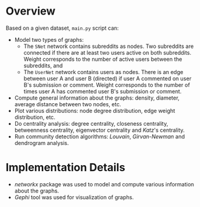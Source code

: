 # Overview

Based on a given dataset, `main.py` script can:
- Model two types of graphs: 
  - The `SNet` network contains subreddits as nodes. Two subreddits are connected if there are at least two users active on both subreddits. Weight corresponds to the number of active users between the subreddits, and
  - The `UserNet` network contains users as nodes. There is an edge between user A and user B (directed) if user A commented on user B's submission or comment. Weight corresponds to the number of times user A has commented user B's submission or comment.
- Compute general information about the graphs: density, diameter, average distance between two nodes, etc.
- Plot various distributions: node degree distribution, edge weight distribution, etc.
- Do centrality analysis: degree centrality, closeness centrality, betweenness centrality, eigenvector centrality and *Katz*'s centrality.
- Run community detection algorithms: *Louvain*, *Girvan-Newman* and dendrogram analysis.

# Implementation Details

- *networkx* package was used to model and compute various information about the graphs.
- *Gephi* tool was used for visualization of graphs.
